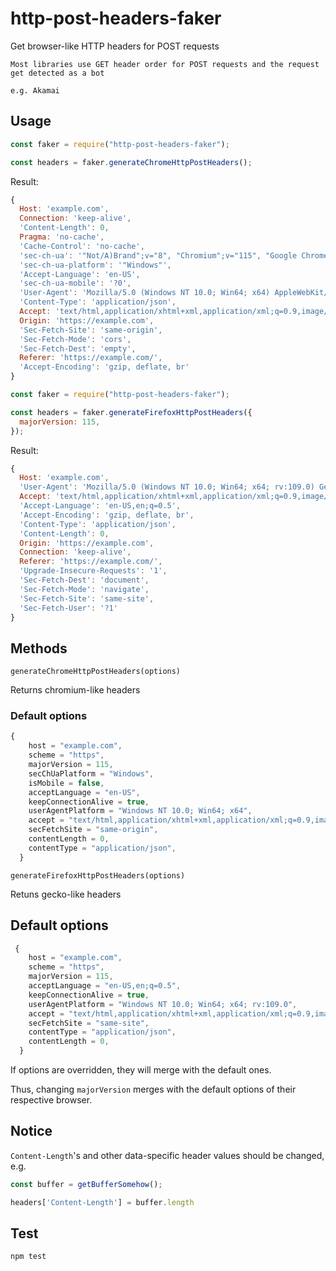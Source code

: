 # http-post-headers-faker

Get browser-like HTTP headers for POST requests

```
Most libraries use GET header order for POST requests and the request get detected as a bot

e.g. Akamai
```


## Usage

```javascript
const faker = require("http-post-headers-faker");

const headers = faker.generateChromeHttpPostHeaders();
```

Result:

```javascript
{
  Host: 'example.com',
  Connection: 'keep-alive',
  'Content-Length': 0,
  Pragma: 'no-cache',
  'Cache-Control': 'no-cache',
  'sec-ch-ua': '"Not/A)Brand";v="8", "Chromium";v="115", "Google Chrome";v="115"',
  'sec-ch-ua-platform': '"Windows"',
  'Accept-Language': 'en-US',
  'sec-ch-ua-mobile': '?0',
  'User-Agent': 'Mozilla/5.0 (Windows NT 10.0; Win64; x64) AppleWebKit/537.36 (KHTML, like Gecko) Chrome/115.0.0.0 Safari/537.36',
  'Content-Type': 'application/json',
  Accept: 'text/html,application/xhtml+xml,application/xml;q=0.9,image/avif,image/webp,image/apng,*/*;q=0.8,application/signed-exchange;v=b3;q=0.7',
  Origin: 'https://example.com',
  'Sec-Fetch-Site': 'same-origin',
  'Sec-Fetch-Mode': 'cors',
  'Sec-Fetch-Dest': 'empty',
  Referer: 'https://example.com/',
  'Accept-Encoding': 'gzip, deflate, br'
}
```

```javascript
const faker = require("http-post-headers-faker");

const headers = faker.generateFirefoxHttpPostHeaders({
  majorVersion: 115,
});
```

Result:

```javascript
{
  Host: 'example.com',
  'User-Agent': 'Mozilla/5.0 (Windows NT 10.0; Win64; x64; rv:109.0) Gecko/20100101 Firefox/115.0',
  Accept: 'text/html,application/xhtml+xml,application/xml;q=0.9,image/avif,image/webp,*/*;q=0.8',
  'Accept-Language': 'en-US,en;q=0.5',
  'Accept-Encoding': 'gzip, deflate, br',
  'Content-Type': 'application/json',
  'Content-Length': 0,
  Origin: 'https://example.com',
  Connection: 'keep-alive',
  Referer: 'https://example.com/',
  'Upgrade-Insecure-Requests': '1',
  'Sec-Fetch-Dest': 'document',
  'Sec-Fetch-Mode': 'navigate',
  'Sec-Fetch-Site': 'same-site',
  'Sec-Fetch-User': '?1'
}
```

## Methods

`generateChromeHttpPostHeaders(options)`

Returns chromium-like headers

### Default options

```javascript
{
    host = "example.com",
    scheme = "https",
    majorVersion = 115,
    secChUaPlatform = "Windows",
    isMobile = false,
    acceptLanguage = "en-US",
    keepConnectionAlive = true,
    userAgentPlatform = "Windows NT 10.0; Win64; x64",
    accept = "text/html,application/xhtml+xml,application/xml;q=0.9,image/avif,image/webp,image/apng,*/*;q=0.8,application/signed-exchange;v=b3;q=0.7",
    secFetchSite = "same-origin",
    contentLength = 0,
    contentType = "application/json",
  }
```

`generateFirefoxHttpPostHeaders(options)`

Retuns gecko-like headers

## Default options

```javascript
 {
    host = "example.com",
    scheme = "https",
    majorVersion = 115,
    acceptLanguage = "en-US,en;q=0.5",
    keepConnectionAlive = true,
    userAgentPlatform = "Windows NT 10.0; Win64; x64; rv:109.0",
    accept = "text/html,application/xhtml+xml,application/xml;q=0.9,image/avif,image/webp,*/*;q=0.8",
    secFetchSite = "same-site",
    contentType = "application/json",
    contentLength = 0,
  }
```

If options are overridden, they will merge with the default ones.

Thus, changing `majorVersion` merges with the default options of their respective browser.

## Notice
`Content-Length`'s and other data-specific header values should be changed, e.g.

```javascript
const buffer = getBufferSomehow();

headers['Content-Length'] = buffer.length
```

## Test
```bash
npm test
```